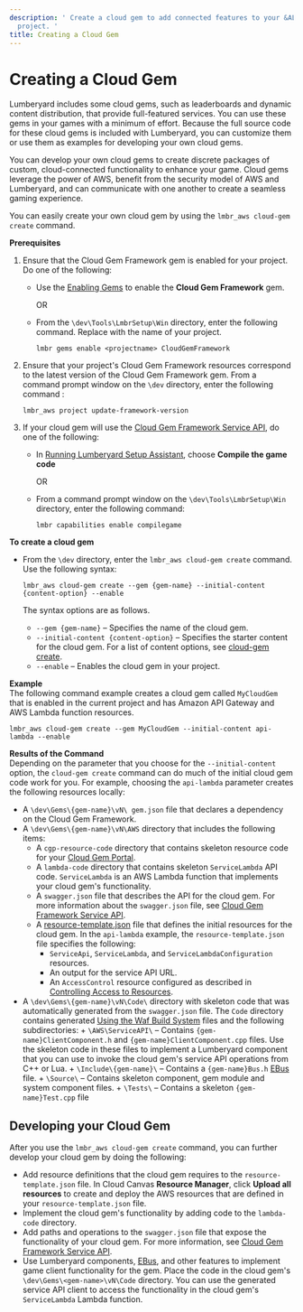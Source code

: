 ```yaml
---
description: ' Create a cloud gem to add connected features to your &ALYlong; game
  project. '
title: Creating a Cloud Gem
---
```

# Creating a Cloud Gem<a name="cloud-canvas-cgf-getting-started-create-gem"></a>

Lumberyard includes some cloud gems, such as leaderboards and dynamic content distribution, that provide full\-featured services\. You can use these gems in your games with a minimum of effort\. Because the full source code for these cloud gems is included with Lumberyard, you can customize them or use them as examples for developing your own cloud gems\.

You can develop your own cloud gems to create discrete packages of custom, cloud\-connected functionality to enhance your game\. Cloud gems leverage the power of AWS, benefit from the security model of AWS and Lumberyard, and can communicate with one another to create a seamless gaming experience\.

You can easily create your own cloud gem by using the `lmbr_aws cloud-gem create` command\.

**Prerequisites**

1. Ensure that the Cloud Gem Framework gem is enabled for your project\. Do one of the following:
   + Use the [Enabling Gems](/docs/userguide/gems/using-project-configurator.md) to enable the **Cloud Gem Framework** gem\.

     OR
   + From the `\dev\Tools\LmbrSetup\Win` directory, enter the following command\. Replace *<projectname>* with the name of your project\.

     ```
     lmbr gems enable <projectname> CloudGemFramework
     ```

1. Ensure that your project's Cloud Gem Framework resources correspond to the latest version of the Cloud Gem Framework gem\. From a command prompt window on the `\dev` directory, enter the following command :

   ```
   lmbr_aws project update-framework-version
   ```

1. If your cloud gem will use the [Cloud Gem Framework Service API](/docs/userguide/gems/cloud-canvas/cgf-service-api.md), do one of the following:
   + In [Running Lumberyard Setup Assistant](/docs/userguide/lumberyard-launcher-using.md), choose **Compile the game code**

     OR
   + From a command prompt window on the `\dev\Tools\LmbrSetup\Win` directory, enter the following command:

     ```
     lmbr capabilities enable compilegame
     ```

**To create a cloud gem**
+ From the `\dev` directory, enter the `lmbr_aws cloud-gem create` command\. Use the following syntax:

  ```
  lmbr_aws cloud-gem create --gem {gem-name} --initial-content {content-option} --enable
  ```

  The syntax options are as follows\.
  + `--gem {gem-name}` – Specifies the name of the cloud gem\.
  + `--initial-content {content-option}` – Specifies the starter content for the cloud gem\. For a list of content options, see [cloud\-gem create](/docs/userguide/gems/cloud-canvas/command-line.md#cloud-canvas-command-line-cloud-gem-create)\.
  + `--enable` – Enables the cloud gem in your project\. 

**Example**  
The following command example creates a cloud gem called `MyCloudGem` that is enabled in the current project and has Amazon API Gateway and AWS Lambda function resources\. 

  ```
  lmbr_aws cloud-gem create --gem MyCloudGem --initial-content api-lambda --enable
  ```

**Results of the Command**  
Depending on the parameter that you choose for the `--initial-content` option, the `cloud-gem create` command can do much of the initial cloud gem code work for you\. For example, choosing the `api-lambda` parameter creates the following resources locally:
  + A `\dev\Gems\{gem-name}\vN\ gem.json` file that declares a dependency on the Cloud Gem Framework\.
  + A `\dev\Gems\{gem-name}\vN\AWS` directory that includes the following items: 
    + A `cgp-resource-code` directory that contains skeleton resource code for your [Cloud Gem Portal](/docs/userguide/gems/cloud-canvas/portal.md)\.
    + A `lambda-code` directory that contains skeleton `ServiceLambda` API code\. `ServiceLambda` is an AWS Lambda function that implements your cloud gem's functionality\.
    + A `swagger.json` file that describes the API for the cloud gem\. For more information about the `swagger.json` file, see [Cloud Gem Framework Service API](/docs/userguide/gems/cloud-canvas/cgf-service-api.md)\.
    + A [resource\-template\.json](/docs/userguide/gems/cloud-canvas/resource-definitions.md#cloud-canvas-resource-template) file that defines the initial resources for the cloud gem\. In the `api-lambda` example, the `resource-template.json` file specifies the following: 
      + `ServiceApi`, `ServiceLambda`, and `ServiceLambdaConfiguration` resources\.
      + An output for the service API URL\.
      + An `AccessControl` resource configured as described in [Controlling Access to Resources](/docs/userguide/gems/cloud-canvas/setting-access-permissions.md)\.
  +  A `\dev\Gems\{gem-name}\vN\Code\` directory with skeleton code that was automatically generated from the `swagger.json` file\. The `Code` directory contains generated [Using the Waf Build System](/docs/userguide/waf/intro.md) files and the following subdirectories: 
    + `\AWS\ServiceAPI\` – Contains `{gem-name}ClientComponent.h` and `{gem-name}ClientComponent.cpp` files\. Use the skeleton code in these files to implement a Lumberyard component that you can use to invoke the cloud gem's service API operations from C\+\+ or Lua\.
    + `\Include\{gem-name}\` – Contains a `{gem-name}Bus.h` [EBus](/docs/userguide/programming/ebus/intro.md)  file\.
    + `\Source\` – Contains skeleton component, gem module and system component files\.
    + `\Tests\` – Contains a skeleton `{gem-name}Test.cpp` file

## Developing your Cloud Gem<a name="cloud-canvas-cgf-getting-started-developing-your-cloud-gem"></a>

After you use the `lmbr_aws cloud-gem create` command, you can further develop your cloud gem by doing the following:
+ Add resource definitions that the cloud gem requires to the `resource-template.json` file\. In Cloud Canvas **Resource Manager**, click **Upload all resources** to create and deploy the AWS resources that are defined in your `resource-template.json` file\.
+ Implement the cloud gem's functionality by adding code to the `lambda-code` directory\.
+ Add paths and operations to the `swagger.json` file that expose the functionality of your cloud gem\. For more information, see [Cloud Gem Framework Service API](/docs/userguide/gems/cloud-canvas/cgf-service-api.md)\.
+ Use Lumberyard components, [EBus](/docs/userguide/programming/ebus/intro.md), and other features to implement game client functionality for the gem\. Place the code in the cloud gem's `\dev\Gems\<gem-name>\vN\Code` directory\. You can use the generated service API client to access the functionality in the cloud gem's `ServiceLambda` Lambda function\.